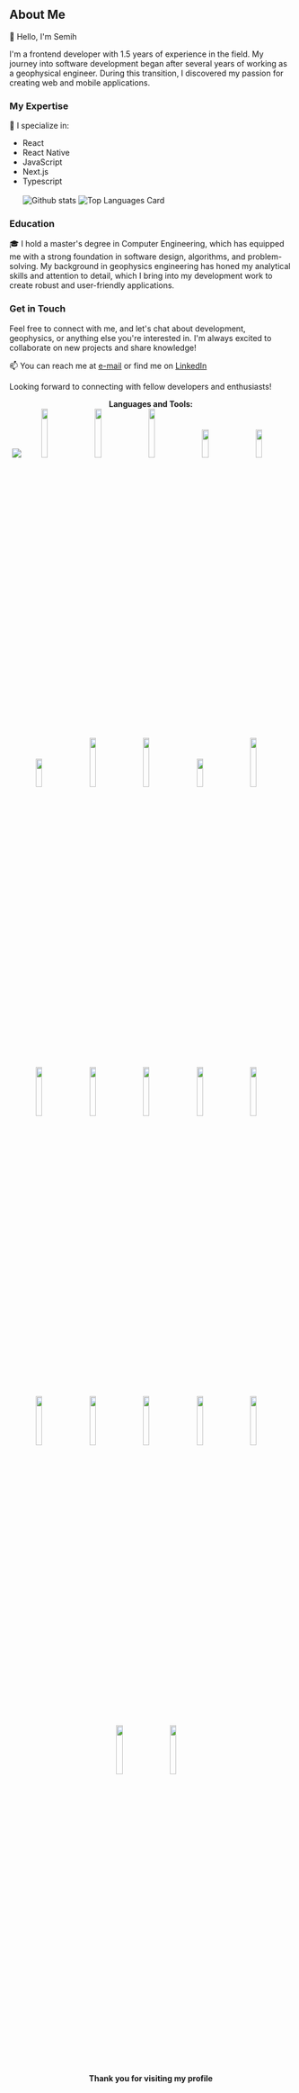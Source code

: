 ## About Me

👋 Hello, I'm Semih

I'm a frontend developer with 1.5 years of experience in the field. My journey into software development began after several years of working as a geophysical engineer. During this transition, I discovered my passion for creating web and mobile applications.
  ### My Expertise

🚀 I specialize in:

- React
- React Native
- JavaScript
- Next.js
- Typescript
  <br/>   <br/>
![Github stats](https://github-readme-stats.vercel.app/api?username=semiheimer&show_icons=true&theme=radical&count_private=true&include_all_commits=true)
![Top Languages Card](https://github-readme-stats.vercel.app/api/top-langs/?username=semiheimer&theme=tokyonight&layout=compact)
<!--
**semiheimer/semiheimer** is a ✨ _special_ ✨ repository because its `README.md` (this file) appears on your GitHub profile.

Here are some ideas to get you started:

- 🔭 I’m currently working on ...
- 🌱 I’m currently learning ...
- 👯 I’m looking to collaborate on ...
- 🤔 I’m looking for help with ...
- 💬 Ask me about ...
- 📫 How to reach me: ...
- 😄 Pronouns: ...
- ⚡ Fun fact: ...
-->
### Education

🎓 I hold a master's degree in Computer Engineering, which has equipped me with a strong foundation in software design, algorithms, and problem-solving.
My background in geophysics engineering has honed my analytical skills and attention to detail, which I bring into my development work to create robust and user-friendly applications.

### Get in Touch

Feel free to connect with me, and let's chat about development, geophysics, or anything else you're interested in. I'm always excited to collaborate on new projects and share knowledge!

📫 You can reach me at [e-mail](skutlu@gmail.com) or find me on [LinkedIn](https://www.linkedin.com/in/semihkutlu06/) 

Looking forward to connecting with fellow developers and enthusiasts!

<div align="center">
 <b> Languages and Tools:  <br/>
 <img src="https://user-images.githubusercontent.com/73097560/115834477-dbab4500-a447-11eb-908a-139a6edaec5c.gif">
 <code><img width="15%" src="https://www.vectorlogo.zone/logos/javascript/javascript-ar21.svg"></code>&nbsp;&nbsp;&nbsp;&nbsp;&nbsp;
 <code><img width="15%" src="https://www.vectorlogo.zone/logos/typescriptlang/typescriptlang-ar21.svg"></code>&nbsp;&nbsp;&nbsp;&nbsp;&nbsp;
 <code><img width="15%" src="https://www.vectorlogo.zone/logos/reactjs/reactjs-ar21.svg"></code>&nbsp;&nbsp;&nbsp;&nbsp;&nbsp;
 <code><img width="15%" height="50px" src="https://upload.vectorlogo.zone/logos/nextjs/images/2d3864ef-00e0-4026-ab1d-30e4a98e2899.svg"></code>&nbsp;&nbsp;&nbsp;&nbsp;&nbsp;
 <code><img width="15%" height=50px" src="https://cdn.worldvectorlogo.com/logos/material-ui.svg"></code>&nbsp;&nbsp;&nbsp;&nbsp;&nbsp;
   <code><img width="15%" height=50px" src="https://www.vectorlogo.zone/logos/w3_html5/w3_html5-icon.svg"></code>&nbsp;&nbsp;&nbsp;&nbsp;&nbsp;
 <code><img width="15%" src="https://www.vectorlogo.zone/logos/getbootstrap/getbootstrap-ar21.svg"></code>&nbsp;&nbsp;&nbsp;&nbsp;&nbsp;
 <code><img width="15%" src="https://www.vectorlogo.zone/logos/jestjsio/jestjsio-ar21.svg"></code>&nbsp;&nbsp;&nbsp;&nbsp;&nbsp;
    <code><img width="15%" height="50px" src="https://www.vectorlogo.zone/logos/postgresql/postgresql-ar21.svg"></code>&nbsp;&nbsp;&nbsp;&nbsp;&nbsp;
 <code><img width="15%" src="https://www.vectorlogo.zone/logos/mysql/mysql-ar21.svg"></code>&nbsp;&nbsp;&nbsp;&nbsp;&nbsp;
 <code><img width="15%" src="https://www.vectorlogo.zone/logos/sqlite/sqlite-ar21.svg"></code>&nbsp;&nbsp;&nbsp;&nbsp;&nbsp;
 <code><img width="15%" src="https://www.vectorlogo.zone/logos/mongodb/mongodb-ar21.svg"></code>&nbsp;&nbsp;&nbsp;&nbsp;&nbsp;
 <code><img width="15%" src="https://www.vectorlogo.zone/logos/netlify/netlify-ar21.svg"></code>&nbsp;&nbsp;&nbsp;&nbsp;&nbsp;
 <code><img width="15%" src="https://www.vectorlogo.zone/logos/firebase/firebase-ar21.svg"></code>&nbsp;&nbsp;&nbsp;&nbsp;&nbsp;
<code><img width="15%" src="https://www.vectorlogo.zone/logos/git-scm/git-scm-ar21.svg"></code>&nbsp;&nbsp;&nbsp;&nbsp;&nbsp;
<code><img width="15%" src="https://www.vectorlogo.zone/logos/npmjs/npmjs-ar21.svg"></code>&nbsp;&nbsp;&nbsp;&nbsp;&nbsp;
  <code><img width="15%" src="https://www.vectorlogo.zone/logos/yarnpkg/yarnpkg-ar21.svg"></code>&nbsp;&nbsp;&nbsp;&nbsp;&nbsp;
  <code><img width="15%" src="https://www.vectorlogo.zone/logos/js_webpack/js_webpack-ar21.svg"></code>&nbsp;&nbsp;&nbsp;&nbsp;&nbsp;
     <code><img width="15%" src="https://www.vectorlogo.zone/logos/atlassian_jira/atlassian_jira-ar21.svg"></code>&nbsp;&nbsp;&nbsp;&nbsp;&nbsp;
      <code><img width="15%" src="https://www.vectorlogo.zone/logos/slack/slack-ar21.svg"></code>&nbsp;&nbsp;&nbsp;&nbsp;&nbsp;
    <code><img width="15%" src="https://www.vectorlogo.zone/logos/asana/asana-ar21.svg"></code>&nbsp;&nbsp;&nbsp;&nbsp;&nbsp;
      <code><img width="15%" src="https://www.vectorlogo.zone/logos/trello/trello-ar21.svg"></code>&nbsp;&nbsp;&nbsp;&nbsp;&nbsp;
<br/><br/><br/>
  Thank you for visiting my profile
</div>
